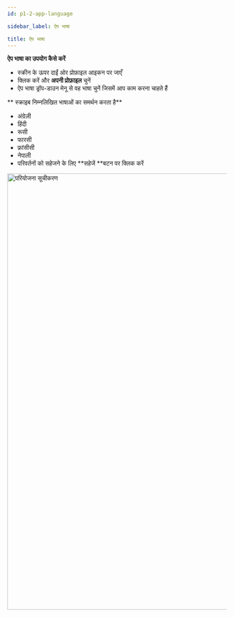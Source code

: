 ```yaml
---
id: p1-2-app-language

sidebar_label: ऐप भाषा

title: ऐप भाषा
---
```


**ऐप भाषा का उपयोग कैसे करें**

- स्क्रीन के ऊपर दाईं ओर प्रोफ़ाइल आइकन पर जाएँ
- क्लिक करें और **अपनी प्रोफ़ाइल** चुनें
- ऐप भाषा ड्रॉप-डाउन मेनू से वह भाषा चुनें जिसमें आप काम करना चाहते हैं 
  
** स्क्राइब निम्नलिखित भाषाओं का समर्थन करता है**

- अंग्रेज़ी
- हिंदी
- रूसी
- फारसी
- फ्रांसीसी
- नेपाली
- परिवर्तनों को सहेजने के लिए **सहेजें **बटन पर क्लिक करें

<img src="/assets/applanguage.png"  width="1000px" alt="परियोजना सूचीकरण" />
